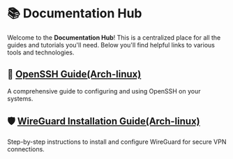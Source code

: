 # 📚 Documentation Hub

Welcome to the **Documentation Hub**! This is a centralized place for all the guides and tutorials you'll need. Below you'll find helpful links to various tools and technologies.

## 🔐 [OpenSSH Guide(Arch-linux)](https://github.com/xrito-o/Documentations/blob/main/openssh.md)
A comprehensive guide to configuring and using OpenSSH on your systems.

## 🛡️ [WireGuard Installation Guide(Arch-linux)](https://github.com/xrito-o/Documentations/blob/main/wireguard_installation_guide.md)
Step-by-step instructions to install and configure WireGuard for secure VPN connections.

